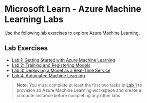 # Microsoft Learn - Azure Machine Learning Labs

Use the following lab exercises to explore Azure Machine Learning.

## Lab Exercises

- [Lab 1: Getting Started with Azure Machine Learning](Lab01.md)
- [Lab 2: Training and Registering Models](Lab02.md)
- [Lab 3: Deploying a Model as a Real-Time Service](Lab03.md)
- [Lab 4: Automated Machine Learning](Lab04.md)

> **Note**: You must complete at least the first two tasks in [Lab 1](Lab01.md) to provision an Azure Machine Learning workspace and create a compute instance before completing any other labs.
